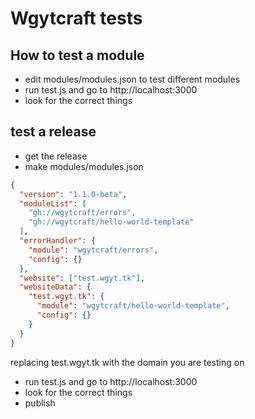 # Wgytcraft tests

## How to test a module

- edit modules/modules.json to test different modules
- run test.js and go to http://localhost:3000
- look for the correct things

## test a release

- get the release
- make modules/modules.json

```json
{
  "version": "1.1.0-beta",
  "moduleList": [
    "gh://wgytcraft/errors",
    "gh://wgytcraft/hello-world-template"
  ],
  "errorHandler": {
    "module": "wgytcraft/errors",
    "config": {}
  },
  "website": ["test.wgyt.tk"],
  "websiteData": {
    "test.wgyt.tk": {
      "module": "wgytcraft/hello-world-template",
      "config": {}
    }
  }
}
```

replacing test.wgyt.tk with the domain you are testing on

- run test.js and go to http://localhost:3000
- look for the correct things
- publish
